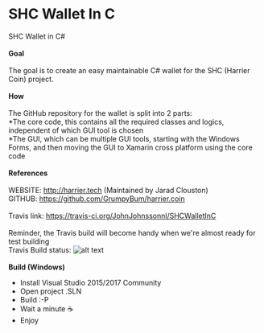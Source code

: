 # SHC Wallet In C
SHC Wallet in C#
<BR><BR>
<B>Goal</b><BR><BR>
The goal is to create an easy maintainable C# wallet for the SHC (Harrier Coin) project.<BR><BR>
<B>How</b><BR><BR>
The GitHub repository for the wallet is split into 2 parts: <BR>
*The core code, this contains all the required classes and logics, independent of which GUI tool is chosen<BR>
*The GUI, which can be multiple GUI tools, starting with the Windows Forms, and then moving the GUI to Xamarin cross platform using the core code
<BR><BR>
<B>References</B><BR><BR>
WEBSITE:    http://harrier.tech (Maintained by Jarad Clouston)<BR>
GITHUB:     https://github.com/GrumpyBum/harrier.coin<BR><BR>
Travis link: https://travis-ci.org/JohnJohnssonnl/SHCWalletInC<BR>
<BR>Reminder, the Travis build will become handy when we're almost ready for test building<BR>
Travis Build status:   ![alt text](https://travis-ci.org/JohnJohnssonnl/SHCWalletInC.svg?branch=master)<BR><BR>
  <b>Build (Windows)</b><BR>
- Install Visual Studio 2015/2017 Community<BR>
- Open project .SLN<BR>
- Build :-P<BR>
- Wait a minute <g-emoji class="g-emoji" alias="coffee" fallback-src="https://assets-cdn.github.com/images/icons/emoji/unicode/2615.png">☕️</g-emoji><BR>
- Enjoy
